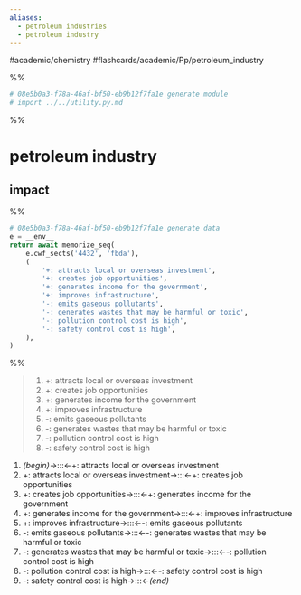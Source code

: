 ```yaml
---
aliases:
  - petroleum industries
  - petroleum industry
---
```


#academic/chemistry #flashcards/academic/Pp/petroleum_industry

%%
```Python
# 08e5b0a3-f78a-46af-bf50-eb9b12f7fa1e generate module
# import ../../utility.py.md
```
%%

# petroleum industry

## impact

%%
```Python
# 08e5b0a3-f78a-46af-bf50-eb9b12f7fa1e generate data
e = __env__
return await memorize_seq(
	e.cwf_sects('4432', 'fbda'),
	(
		'+: attracts local or overseas investment',
		'+: creates job opportunities',
		'+: generates income for the government',
		'+: improves infrastructure',
		'-: emits gaseous pollutants',
		'-: generates wastes that may be harmful or toxic',
		'-: pollution control cost is high',
		'-: safety control cost is high',
	),
)
```
%%

<!--08e5b0a3-f78a-46af-bf50-eb9b12f7fa1e generate section="4432"--><!-- The following content is generated at 2023-04-30T23:57:45.464905+08:00. Any edits will be overridden! -->

> 1. +: attracts local or overseas investment
> 2. +: creates job opportunities
> 3. +: generates income for the government
> 4. +: improves infrastructure
> 5. -: emits gaseous pollutants
> 6. -: generates wastes that may be harmful or toxic
> 7. -: pollution control cost is high
> 8. -: safety control cost is high

<!--/08e5b0a3-f78a-46af-bf50-eb9b12f7fa1e-->

<!--08e5b0a3-f78a-46af-bf50-eb9b12f7fa1e generate section="fbda"--><!-- The following content is generated at 2023-04-30T23:57:45.509786+08:00. Any edits will be overridden! -->

1. _(begin)_→:::←+: attracts local or overseas investment <!--SR:!2023-07-27,68,314!2023-05-21,17,294-->
2. +: attracts local or overseas investment→:::←+: creates job opportunities <!--SR:!2023-05-21,17,290!2023-07-05,50,294-->
3. +: creates job opportunities→:::←+: generates income for the government <!--SR:!2023-06-22,36,274!2023-07-05,50,294-->
4. +: generates income for the government→:::←+: improves infrastructure <!--SR:!2023-07-02,45,294!2023-07-10,51,294-->
5. +: improves infrastructure→:::←-: emits gaseous pollutants <!--SR:!2023-07-08,49,290!2023-06-09,26,254-->
6. -: emits gaseous pollutants→:::←-: generates wastes that may be harmful or toxic <!--SR:!2023-06-01,21,254!2023-06-27,42,294-->
7. -: generates wastes that may be harmful or toxic→:::←-: pollution control cost is high <!--SR:!2023-06-26,40,274!2023-06-21,35,274-->
8. -: pollution control cost is high→:::←-: safety control cost is high <!--SR:!2023-06-14,31,254!2023-07-04,49,294-->
9. -: safety control cost is high→:::←_(end)_ <!--SR:!2023-07-28,69,314!2023-07-24,65,314-->

<!--/08e5b0a3-f78a-46af-bf50-eb9b12f7fa1e-->
